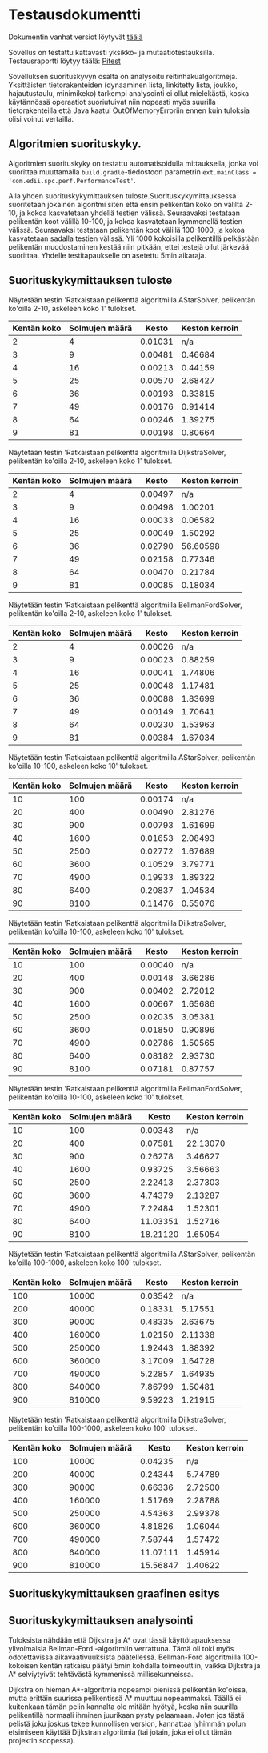# Testausdokumentti
Dokumentin vanhat versiot löytyvät [täälä](Testaustilanne.md)

Sovellus on testattu kattavasti yksikkö- ja mutaatiotestauksilla. Testausraportti löytyy täälä: [Pitest](https://htmlpreview.github.io/?https://github.com/lauripaatelainen/Shortest-Path-Challenge/blob/master/Dokumentaatio/pitest/201810052224/index.html)

Sovelluksen suorituskyvyn osalta on analysoitu reitinhakualgoritmeja.
Yksittäisten tietorakenteiden (dynaaminen lista, linkitetty lista, joukko, hajautustaulu, minimikeko) tarkempi analysointi ei ollut mielekästä,
koska käytännössä operaatiot suoriutuivat niin nopeasti myös suurilla tietorakenteilla että Java kaatui OutOfMemoryErroriin ennen kuin tuloksia olisi voinut vertailla.

## Algoritmien suorituskyky.
Algoritmien suorituskyky on testattu automatisoidulla mittauksella, jonka voi suorittaa muuttamalla `build.gradle`-tiedostoon parametrin `ext.mainClass = 'com.edii.spc.perf.PerformanceTest'`.

Alla yhden suorituskykymittauksen tuloste.Suorituskykymittauksessa suoritetaan jokainen algoritmi siten että ensin pelikentän koko on väliltä 2-10, ja kokoa kasvatetaan yhdellä testien välissä.
Seuraavaksi testataan pelikentän koot välillä 10-100, ja kokoa kasvatetaan kymmenellä testien välissä.
Seuraavaksi testataan pelikentän koot välillä 100-1000, ja kokoa kasvatetaan sadalla testien välissä.
Yli 1000 kokoisilla pelikentillä pelkästään pelikentän muodostaminen kestää niin pitkään, ettei testejä ollut järkevää suorittaa. 
Yhdelle testitapaukselle on asetettu 5min aikaraja.

## Suorituskykymittauksen tuloste
Näytetään testin 'Ratkaistaan pelikenttä algoritmilla AStarSolver, pelikentän ko'oilla 2-10, askeleen koko 1' tulokset.

Kentän koko         | Solmujen määrä      | Kesto               | Keston kerroin      
------------------- | ------------------- | ------------------- | ------------------- 
2                   | 4                   | 0.01031             | n/a
3                   | 9                   | 0.00481             | 0.46684
4                   | 16                  | 0.00213             | 0.44159
5                   | 25                  | 0.00570             | 2.68427
6                   | 36                  | 0.00193             | 0.33815
7                   | 49                  | 0.00176             | 0.91414
8                   | 64                  | 0.00246             | 1.39275
9                   | 81                  | 0.00198             | 0.80664

Näytetään testin 'Ratkaistaan pelikenttä algoritmilla DijkstraSolver, pelikentän ko'oilla 2-10, askeleen koko 1' tulokset.

Kentän koko         | Solmujen määrä      | Kesto               | Keston kerroin      
------------------- | ------------------- | ------------------- | ------------------- 
2                   | 4                   | 0.00497             | n/a
3                   | 9                   | 0.00498             | 1.00201
4                   | 16                  | 0.00033             | 0.06582
5                   | 25                  | 0.00049             | 1.50292
6                   | 36                  | 0.02790             | 56.60598
7                   | 49                  | 0.02158             | 0.77346
8                   | 64                  | 0.00470             | 0.21784
9                   | 81                  | 0.00085             | 0.18034

Näytetään testin 'Ratkaistaan pelikenttä algoritmilla BellmanFordSolver, pelikentän ko'oilla 2-10, askeleen koko 1' tulokset.

Kentän koko         | Solmujen määrä      | Kesto               | Keston kerroin      
------------------- | ------------------- | ------------------- | ------------------- 
2                   | 4                   | 0.00026             | n/a
3                   | 9                   | 0.00023             | 0.88259
4                   | 16                  | 0.00041             | 1.74806
5                   | 25                  | 0.00048             | 1.17481
6                   | 36                  | 0.00088             | 1.83699
7                   | 49                  | 0.00149             | 1.70641
8                   | 64                  | 0.00230             | 1.53963
9                   | 81                  | 0.00384             | 1.67034

Näytetään testin 'Ratkaistaan pelikenttä algoritmilla AStarSolver, pelikentän ko'oilla 10-100, askeleen koko 10' tulokset.

Kentän koko         | Solmujen määrä      | Kesto               | Keston kerroin      
------------------- | ------------------- | ------------------- | ------------------- 
10                  | 100                 | 0.00174             | n/a
20                  | 400                 | 0.00490             | 2.81276
30                  | 900                 | 0.00793             | 1.61699
40                  | 1600                | 0.01653             | 2.08493
50                  | 2500                | 0.02772             | 1.67689
60                  | 3600                | 0.10529             | 3.79771
70                  | 4900                | 0.19933             | 1.89322
80                  | 6400                | 0.20837             | 1.04534
90                  | 8100                | 0.11476             | 0.55076

Näytetään testin 'Ratkaistaan pelikenttä algoritmilla DijkstraSolver, pelikentän ko'oilla 10-100, askeleen koko 10' tulokset.

Kentän koko         | Solmujen määrä      | Kesto               | Keston kerroin      
------------------- | ------------------- | ------------------- | ------------------- 
10                  | 100                 | 0.00040             | n/a
20                  | 400                 | 0.00148             | 3.66286
30                  | 900                 | 0.00402             | 2.72012
40                  | 1600                | 0.00667             | 1.65686
50                  | 2500                | 0.02035             | 3.05381
60                  | 3600                | 0.01850             | 0.90896
70                  | 4900                | 0.02786             | 1.50565
80                  | 6400                | 0.08182             | 2.93730
90                  | 8100                | 0.07181             | 0.87757

Näytetään testin 'Ratkaistaan pelikenttä algoritmilla BellmanFordSolver, pelikentän ko'oilla 10-100, askeleen koko 10' tulokset.

Kentän koko         | Solmujen määrä      | Kesto               | Keston kerroin      
------------------- | ------------------- | ------------------- | ------------------- 
10                  | 100                 | 0.00343             | n/a
20                  | 400                 | 0.07581             | 22.13070
30                  | 900                 | 0.26278             | 3.46627
40                  | 1600                | 0.93725             | 3.56663
50                  | 2500                | 2.22413             | 2.37303
60                  | 3600                | 4.74379             | 2.13287
70                  | 4900                | 7.22484             | 1.52301
80                  | 6400                | 11.03351            | 1.52716
90                  | 8100                | 18.21120            | 1.65054

Näytetään testin 'Ratkaistaan pelikenttä algoritmilla AStarSolver, pelikentän ko'oilla 100-1000, askeleen koko 100' tulokset.

Kentän koko         | Solmujen määrä      | Kesto               | Keston kerroin      
------------------- | ------------------- | ------------------- | ------------------- 
100                 | 10000               | 0.03542             | n/a
200                 | 40000               | 0.18331             | 5.17551
300                 | 90000               | 0.48335             | 2.63675
400                 | 160000              | 1.02150             | 2.11338
500                 | 250000              | 1.92443             | 1.88392
600                 | 360000              | 3.17009             | 1.64728
700                 | 490000              | 5.22857             | 1.64935
800                 | 640000              | 7.86799             | 1.50481
900                 | 810000              | 9.59223             | 1.21915

Näytetään testin 'Ratkaistaan pelikenttä algoritmilla DijkstraSolver, pelikentän ko'oilla 100-1000, askeleen koko 100' tulokset.

Kentän koko         | Solmujen määrä      | Kesto               | Keston kerroin      
------------------- | ------------------- | ------------------- | ------------------- 
100                 | 10000               | 0.04235             | n/a
200                 | 40000               | 0.24344             | 5.74789
300                 | 90000               | 0.66336             | 2.72500
400                 | 160000              | 1.51769             | 2.28788
500                 | 250000              | 4.54363             | 2.99378
600                 | 360000              | 4.81826             | 1.06044
700                 | 490000              | 7.58744             | 1.57472
800                 | 640000              | 11.07111            | 1.45914
900                 | 810000              | 15.56847            | 1.40622

## Suorituskykymittauksen graafinen esitys


## Suorituskykymittauksen analysointi
Tuloksista nähdään että Dijkstra ja A* ovat tässä käyttötapauksessa ylivoimaisia Bellman-Ford -algoritmiin verrattuna. Tämä oli toki myös odotettavissa aikavaativuuksista päätellessä. 
Bellman-Ford algoritmilla 100-kokoisen kentän ratkaisu päätyi 5min kohdalla toimeouttiin, vaikka Dijkstra ja A* selviytyivät tehtävästä kymmenissä millisekunneissa. 

Dijkstra on hieman A*-algoritmia nopeampi pienissä pelikentän ko'oissa, mutta erittäin suurissa pelikentissä A* muuttuu nopeammaksi. Täällä ei kuitenkaan tämän pelin kannalta
ole mitään hyötyä, koska niin suurilla pelikentillä normaali ihminen juurikaan pysty pelaamaan. Joten jos tästä pelistä joku joskus tekee kunnollisen version, kannattaa
lyhimmän polun etsimiseen käyttää Dijkstran algoritmia (tai jotain, joka ei ollut tämän projektin scopessa). 
